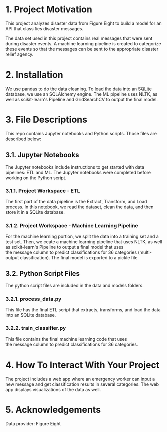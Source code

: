 # 1. Project Motivation
This project analyzes disaster data from Figure Eight to build a model for an API that classifies disaster messages.

The data set used in this project contains real messages that were sent during disaster events. A machine learning pipeline is created to categorize these events so that the messages can be sent to the appropriate disaster relief agency.

# 2. Installation
We use pandas to do the data cleaning.
To load the data into an SQLite database, we use an SQLAlchemy engine.
The ML pipeline uses NLTK, as well as scikit-learn's Pipeline and GridSearchCV to output the final model.

# 3. File Descriptions
This repo contains Jupyter notebooks and Python scripts. Those files are described below:

## 3.1. Jupyter Notebooks
The Jupyter notebooks include instructions to get started with data pipelines: ETL and ML. The Jupyter notebooks were completed before working on the Python script.

### 3.1.1. Project Workspace - ETL
The first part of the data pipeline is the Extract, Transform, and Load process. In this notebook, we read the dataset, clean the data, and then store it in a SQLite database. 

### 3.1.2. Project Workspace - Machine Learning Pipeline
For the machine learning portion, we split the data into a training set and a test set. Then, we ceate a machine learning pipeline that uses NLTK, as well as scikit-learn's Pipeline to output a final model that uses the message column to predict classifications for 36 categories (multi-output classification). The final model is exported to a pickle file.

## 3.2. Python Script Files
The python script files are included in the data and models folders.

### 3.2.1. process_data.py
This file has the final ETL script that extracts, transforms, and load the data into an SQLite database.

### 3.2.2. train_classifier.py
This file contains the final machine learning code that uses the message column to predict classifications for 36 categories.

# 4. How To Interact With Your Project 
The project includes a web app where an emergency worker can input a new message and get classification results in several categories. The web app displays visualizations of the data as well. 

# 5. Acknowledgements 
Data provider: Figure Eight

